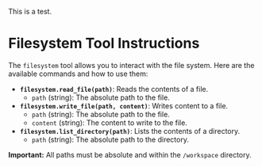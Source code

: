 This is a test.

# Filesystem Tool Instructions

The `filesystem` tool allows you to interact with the file system. Here are the available commands and how to use them:

*   **`filesystem.read_file(path)`**: Reads the contents of a file.
    *   `path` (string): The absolute path to the file.
*   **`filesystem.write_file(path, content)`**: Writes content to a file.
    *   `path` (string): The absolute path to the file.
    *   `content` (string): The content to write to the file.
*   **`filesystem.list_directory(path)`**: Lists the contents of a directory.
    *   `path` (string): The absolute path to the directory.

**Important:** All paths must be absolute and within the `/workspace` directory.